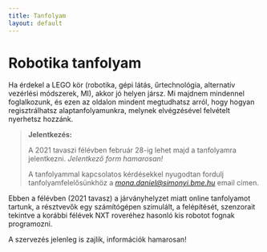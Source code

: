 ```yaml
---
title: Tanfolyam
layout: default
---
```


# Robotika tanfolyam

Ha érdekel a LEGO kör (robotika, gépi látás, űrtechnológia, alternatív vezérlési módszerek, MI), akkor jó helyen jársz. Mi majdnem mindennel foglalkozunk, és ezen az oldalon mindent megtudhatsz arról, hogy hogyan regisztrálhatsz alaptanfolyamunkra, melynek elvégzésével felvételt nyerhetsz hozzánk.

> **Jelentkezés:**
>
> A 2021 tavaszi félévben február 28-ig lehet majd a tanfolyamra jelentkezni. _Jelentkező form hamarosan!_
>
> A tanfolyammal kapcsolatos kérdésekkel nyugodtan fordulj tanfolyamfelelősünkhöz a *mona.daniel@simonyi.bme.hu* email címen.

Ebben a félévben (2021 tavasz) a járványhelyzet miatt online tanfolyamot tartunk, a résztvevők egy számítógépen szimulált, a felépítését, szenzorait tekintve a korábbi félévek NXT roveréhez hasonló kis robotot fognak programozni.

A szervezés jelenleg is zajlik, információk hamarosan!
